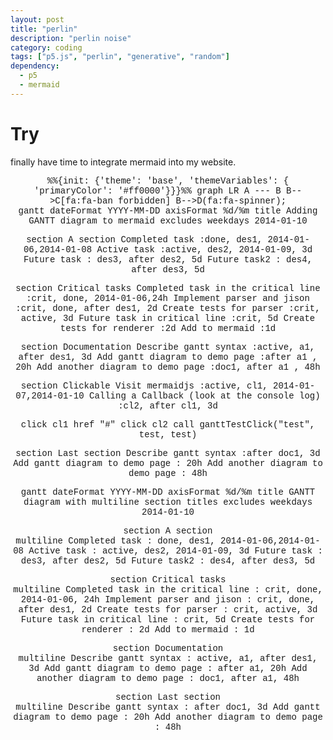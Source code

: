 ```yaml
---
layout: post
title: "perlin"
description: "perlin noise"
category: coding
tags: ["p5.js", "perlin", "generative", "random"]
dependency:
  - p5
  - mermaid
---
```


# Try

finally have time to integrate mermaid into my website.

<div class="p5-sketch" id="perlin-canvas">
    <script type="text/javascript" src="/assets/js/p5/perlin.js"></script>
</div>

<div class="mermaid">
%%{init: {'theme': 'base', 'themeVariables': { 'primaryColor': '#ff0000'}}}%%
graph LR
    A --- B
    B-->C[fa:fa-ban forbidden]
    B-->D(fa:fa-spinner);
</div>

<div class="mermaid">
gantt
  dateFormat  YYYY-MM-DD
  axisFormat  %d/%m
  title Adding GANTT diagram to mermaid
  excludes weekdays 2014-01-10
  
  section A section
  Completed task            :done,    des1, 2014-01-06,2014-01-08
  Active task               :active,  des2, 2014-01-09, 3d
  Future task               :         des3, after des2, 5d
  Future task2               :         des4, after des3, 5d
  
  section Critical tasks
  Completed task in the critical line :crit, done, 2014-01-06,24h
  Implement parser and jison          :crit, done, after des1, 2d
  Create tests for parser             :crit, active, 3d
  Future task in critical line        :crit, 5d
  Create tests for renderer           :2d
  Add to mermaid                      :1d
  
  section Documentation
  Describe gantt syntax               :active, a1, after des1, 3d
  Add gantt diagram to demo page      :after a1  , 20h
  Add another diagram to demo page    :doc1, after a1  , 48h
  
  section Clickable
  Visit mermaidjs               :active, cl1, 2014-01-07,2014-01-10
  Calling a Callback (look at the console log) :cl2, after cl1, 3d
  
  click cl1 href "#"
  click cl2 call ganttTestClick("test", test, test)
  
  section Last section
  Describe gantt syntax               :after doc1, 3d
  Add gantt diagram to demo page      : 20h
  Add another diagram to demo page    : 48h
</div>

<div class="mermaid">
gantt
  dateFormat  YYYY-MM-DD
  axisFormat  %d/%m
  title       GANTT diagram with multiline section titles
  excludes    weekdays 2014-01-10

section A section<br>multiline
Completed task : done, des1, 2014-01-06,2014-01-08
Active task : active, des2, 2014-01-09, 3d
Future task : des3, after des2, 5d
Future task2 : des4, after des3, 5d

section Critical tasks<br/>multiline
Completed task in the critical line : crit, done, 2014-01-06, 24h
Implement parser and jison : crit, done, after des1, 2d
Create tests for parser : crit, active, 3d
Future task in critical line : crit, 5d
Create tests for renderer : 2d
Add to mermaid : 1d

section Documentation<br />multiline
Describe gantt syntax : active, a1, after des1, 3d
Add gantt diagram to demo page : after a1, 20h
Add another diagram to demo page : doc1, after a1, 48h

section Last section<br	/>multiline
Describe gantt syntax : after doc1, 3d
Add gantt diagram to demo page : 20h
Add another diagram to demo page : 48h

</div>

<style>
  div.mermaid {
  font-family: 'Courier New', Courier, monospace !important;
  display: block;
  margin-left: auto;
  margin-right: auto;
  text-align: center;
      }
</style>
<script>
    function ganttTestClick(a, b, c){
      console.log("a:", a)
      console.log("b:", b)
      console.log("c:", c)
    }
    function testClick(nodeId) {
      console.log("clicked", nodeId)
      var originalBgColor = document.querySelector('body').style.backgroundColor
      document.querySelector('body').style.backgroundColor = 'yellow'
      setTimeout(function() {
        document.querySelector('body').style.backgroundColor = originalBgColor
      }, 100)
    }
</script>

<script>
$(document).ready(function() {
  mermaid.initialize({
    startOnLoad:true,
    securityLevel: 'strict',
    theme: 'forest'
  });
});
</script>
